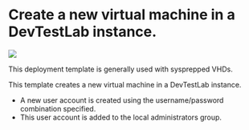 # Create a new virtual machine in a DevTestLab instance.

<a href="https://portal.azure.com/#create/Microsoft.Template/uri/https%3A%2F%2Fraw.githubusercontent.com%2Fazure%2Fazure-devtestlab%2Fmaster%2FRMTemplates%2F101-dtl-create-vm-username-pwd%2Fazuredeploy.json" target="_blank">
    <img src="http://azuredeploy.net/deploybutton.png"/>
</a>


This deployment template is generally used with sysprepped VHDs.

This template creates a new virtual machine in a DevTestLab instance.
- A new user account is created using the username/password combination specified. 
- This user account is added to the local administrators group.
